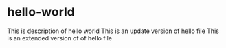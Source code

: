 # hello-world
This is description of hello world
This is an update version of hello file 
This is an extended version of of hello file
